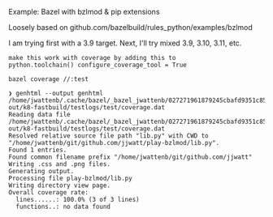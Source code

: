 Example: Bazel with bzlmod & pip extensions

Loosely based on github.com/bazelbuild/rules_python/examples/bzlmod

I am trying first with a 3.9 target. Next, I'll try mixed 3.9, 3.10, 3.11, etc.

```
make this work with coverage by adding this to
python.toolchain() configure_coverage_tool = True

bazel coverage //:test

❯ genhtml --output genhtml /home/jwattenb/.cache/bazel/_bazel_jwattenb/027271961879245cbafd9351c8545dbd/execroot/_main/bazel-out/k8-fastbuild/testlogs/test/coverage.dat
Reading data file /home/jwattenb/.cache/bazel/_bazel_jwattenb/027271961879245cbafd9351c8545dbd/execroot/_main/bazel-out/k8-fastbuild/testlogs/test/coverage.dat
Resolved relative source file path "lib.py" with CWD to "/home/jwattenb/git/github.com/jjwatt/play-bzlmod/lib.py".
Found 1 entries.
Found common filename prefix "/home/jwattenb/git/github.com/jjwatt"
Writing .css and .png files.
Generating output.
Processing file play-bzlmod/lib.py
Writing directory view page.
Overall coverage rate:
  lines......: 100.0% (3 of 3 lines)
  functions..: no data found
```
